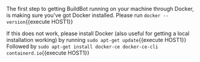 The first step to getting BuildBot running on your machine through Docker, is making sure you've got Docker installed. 
Please run  `docker --version`{{execute HOST1}}


If this does not work, please install Docker (also useful for getting a local installation working) by running `sudo apt-get update`{{execute HOST1}}
Followed by `sudo apt-get install docker-ce docker-ce-cli containerd.io`{{execute HOST1}}
